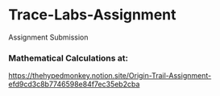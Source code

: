 # Trace-Labs-Assignment
Assignment Submission

### Mathematical Calculations at:

https://thehypedmonkey.notion.site/Origin-Trail-Assignment-efd9cd3c8b7746598e84f7ec35eb2cba
